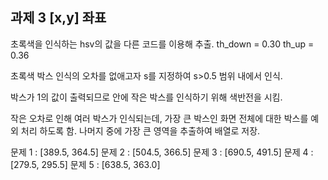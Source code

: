 ## 과제 3 [x,y] 좌표

초록색을 인식하는 hsv의 값을 다른 코드를 이용해 추출.
th_down = 0.30
th_up = 0.36

초록색 박스 인식의 오차를 없애고자 s를 지정하여 s>0.5 범위 내에서 인식.

박스가 1의 값이 출력되므로 안에 작은 박스를 인식하기 위해 색반전을 시킴.

작은 오차로 인해 여러 박스가 인식되는데, 가장 큰 박스인 화면 전체에 대한 박스를 예외 처리 하도록 함.
나머지 중에 가장 큰 영역을 추출하여 배열로 저장.

문제 1 : [389.5, 364.5]
문제 2 : [504.5, 366.5]
문제 3 : [690.5, 491.5]
문제 4 : [279.5, 295.5]
문제 5 : [638.5, 363.0]
